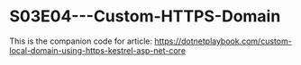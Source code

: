 # S03E04---Custom-HTTPS-Domain
This is the companion code for article: https://dotnetplaybook.com/custom-local-domain-using-https-kestrel-asp-net-core
